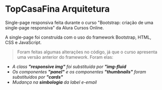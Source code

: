 <h1> TopCasaFina Arquitetura </h1>

Single-page responsiva feita durante o curso "Bootstrap: criação de uma single-page responsiva" da Alura Cursos Online.

A single-page foi construída com o uso do framework Bootstrap, HTML, CSS e JavaScript. 

<blockquote>Foram feitas algumas alterações no código, já que o curso apresenta uma versão anterior do framework. Foram elas: </blockquote>
<ul>
  <li><i> A class <b>"responsive img"</b> foi substituída por <b>"img-fluid</b></i></li>
    <li><i> Os componentes <b>"panel"</b> e os componentes <b>"thumbnails"</b> foram substituídos por <b>"cards"</b> </i></li>
    <li><i> Mudança na <b>simbologia</b> da label e-email </i></li>
 </ul>
